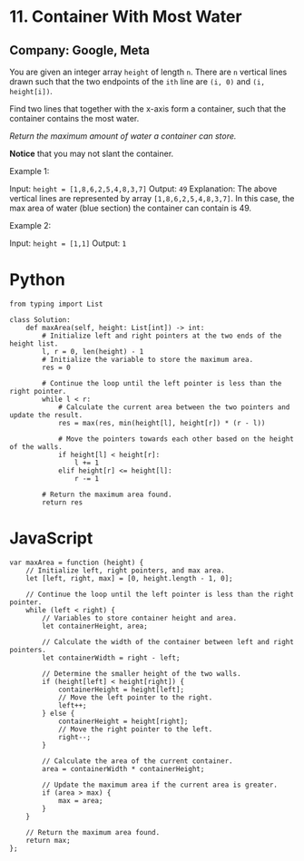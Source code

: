 # 11. Container With Most Water
## Company: Google, Meta

You are given an integer array `height` of length `n`. There are `n` vertical lines drawn such that the two endpoints of the `ith` line are `(i, 0)` and `(i, height[i])`.

Find two lines that together with the x-axis form a container, such that the container contains the most water.

*Return the maximum amount of water a container can store.*

**Notice** that you may not slant the container.

Example 1:

Input: `height = [1,8,6,2,5,4,8,3,7]`
Output: `49`
Explanation: The above vertical lines are represented by array `[1,8,6,2,5,4,8,3,7]`. In this case, the max area of water (blue section) the container can contain is 49.

Example 2:

Input: `height = [1,1]`
Output: `1`

# Python
```
from typing import List

class Solution:
    def maxArea(self, height: List[int]) -> int:
        # Initialize left and right pointers at the two ends of the height list.
        l, r = 0, len(height) - 1
        # Initialize the variable to store the maximum area.
        res = 0

        # Continue the loop until the left pointer is less than the right pointer.
        while l < r:
            # Calculate the current area between the two pointers and update the result.
            res = max(res, min(height[l], height[r]) * (r - l))
            
            # Move the pointers towards each other based on the height of the walls.
            if height[l] < height[r]:
                l += 1
            elif height[r] <= height[l]:
                r -= 1
            
        # Return the maximum area found.
        return res
```

# JavaScript
```
var maxArea = function (height) {
    // Initialize left, right pointers, and max area.
    let [left, right, max] = [0, height.length - 1, 0];

    // Continue the loop until the left pointer is less than the right pointer.
    while (left < right) {
        // Variables to store container height and area.
        let containerHeight, area;

        // Calculate the width of the container between left and right pointers.
        let containerWidth = right - left;

        // Determine the smaller height of the two walls.
        if (height[left] < height[right]) {
            containerHeight = height[left];
            // Move the left pointer to the right.
            left++;
        } else {
            containerHeight = height[right];
            // Move the right pointer to the left.
            right--;
        }

        // Calculate the area of the current container.
        area = containerWidth * containerHeight;

        // Update the maximum area if the current area is greater.
        if (area > max) {
            max = area;
        }
    }

    // Return the maximum area found.
    return max;
};
```